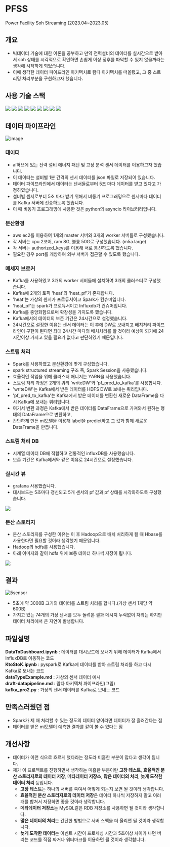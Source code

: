 # PFSS
Power Facility Soh Streaming  (2023.04~2023.05)

## 개요
* 빅데이터 기술에 대한 이론을 공부하고 만약 전력설비의 데이터를 실시간으로 받아서 soh 상태를 시각적으로 확인하면 손쉽게 이상 징후를 파악할 수 있지 않을까라는 생각에 시작하게 되었습니다.
* 이때 생각한 데이터 파이프라인 아키텍처로 람다 아키텍처를 떠올렸고, 그 중 스트리밍 처리부분을 구현하고자 했습니다.

## 사용 기술 스택
<div align="left">
	<img src="https://img.shields.io/badge/python-3776AB?style=flat&logo=python&logoColor=white" />
	<img src="https://img.shields.io/badge/amazonec2-FF9900?style=flat&logo=amazonec2&logoColor=white" />
	<img src="https://img.shields.io/badge/ubuntu-E95420?style=flat&logo=ubuntu&logoColor=white" />
  <img src="https://img.shields.io/badge/jupyter-F37626?style=flat&logo=jupyter&logoColor=white" />
  <img src="https://img.shields.io/badge/apachekafka-231F20?style=flat&logo=apachekafka&logoColor=white" />
  <img src="https://img.shields.io/badge/apachespark-E25A1C?style=flat&logo=apachespark&logoColor=white" />
  <img src="https://img.shields.io/badge/apachehadoop-66CCFF?style=flat&logo=apachehadoop&logoColor=white" />
  <img src="https://img.shields.io/badge/influxdb-22ADF6?style=flat&logo=influxdb&logoColor=white" />
  <img src="https://img.shields.io/badge/grafana-F46800?style=flat&logo=grafana&logoColor=white" />
</div>

## 데이터 파이프라인
![image](https://github.com/mooncw/PFSS/assets/97713997/383b3ae8-9665-46b1-a78b-b6695fe0dbdd)

### 데이터
* ai허브에 있는 전력 설비 에너지 패턴 및 고장 분석 센서 데이터를 이용하고자 했습니다.
* 이 데이터는 설비별 1분 간격의 센서 데이터를 json 파일로 저장되어 있습니다.
* 데이터 파이프라인에서 데이터는 센서들로부터 5초 마다 데이터를 받고 있다고 가정하였습니다.
* 설비별 센서로부터 5초 마다 받기 위해서 비동기 프로그래밍으로 센서마다 데이터를 Kafka 서버에 전송하도록 했습니다.
* 이 때 비동기 프로그래밍에 사용한 것은 python의 asyncio 라이브러리입니다.

### 분산환경
* aws ec2를 이용하여 1개의 master 서버와 3개의 worker 서버들로 구성했습니다.
* 각 서버는 cpu 2코어, ram 8G, 볼륨 50G로 구성했습니다. (m5a.large)
* 각 서버는 authorized_keys를 이용해 서로 통신하도록 했습니다.
* 필요한 경우 port를 개방하여 외부 서버가 접근할 수 있도록 했습니다.

### 메세지 브로커
* Kafka를 사용하였고 3개의 worker 서버들에 설치하여 3개의 클러스터로 구성했습니다.
* Kafka에 2개의 토픽 'heat'와 'heat_pf'가 존재합니다.
* 'heat'는 가상의 센서가 프로듀서이고 Spark가 컨슈머입니다.
* 'heat_pf'는 spark가 프로듀서이고 Influxdb가 컨슈머입니다. 
* Kafka를 중앙화함으로써 확장성을 가지도록 했습니다.
* Kafka에서의 데이터의 보존 기간은 24시간으로 설정했습니다.
* 24시간으로 설정한 이유는 센서 데이터는 이 후에 DW로 보내지고 배치처리 파이프라인이 구현이 된다면 최대 24시간 마다의 배치처리를 할 것이라 예상이 되기에 24시간이상 가지고 있을 필요가 없다고 판단하였기 때문입니다.

### 스트림 처리
* Spark를 사용하였고 분산환경에 맞게 구성했습니다.
* spark structured streaming 구조 즉, Spark Session을 사용했습니다.
* 효율적인 작업을 위해 클러스터 매니저는 YARN을 사용했습니다.
* 스트림 처리 과정은 2개의 쿼리 'writeDW'와 'pf_pred_to_kafka'를 사용합니다.
* 'writeDW'는 Kafka에서 받은 데이터를 HDFS DW로 보내는 쿼리입니다.
* 'pf_pred_to_kafka'는 Kafka에서 받은 데이터를 변환한 새로운 DataFrame을 다시 Kafka에 보내는 쿼리입니다.
* 여기서 변환 과정은 Kafka에서 받은 데이터를 DataFrame으로 가져와서 원하는 형태의 DataFrame으로 변환하고,
* 간단하게 만든 ml모델을 이용해 label을 predict하고 그 값과 함께 새로운 DataFrame을 만듭니다.

### 스트림 처리 DB
* 시계열 데이터 DB에 적합하고 전통적인 influxDB를 사용했습니다.
* 보존 기간은 Kafka에서와 같은 이유로 24시간으로 설정했습니다.

### 실시간 뷰
* grafana 사용했습니다.
* 대시보드는 5초마다 갱신되고 5개 센서의 pf 값과 pf 상태를 시각화하도록 구성했습니다.

<img src="https://github.com/mooncw/PFSS/assets/97713997/0d8d1317-bb10-4200-a485-3553870b9f6e" />

### 분산 스토리지
* 분산 스토리지를 구성한 이유는 이 후 Hadoop으로 배치 처리하게 될 때 Hbase를 사용한다면 필요할 것이라 생각했기 때문입니다.
* Hadoop의 hdfs를 사용했습니다.
* 아래 이미지와 같이 hdfs 위에 보통 데이터 하나씩 저장이 됩니다.

<img src="https://github.com/mooncw/PFSS/assets/97713997/1448a7f2-a145-45fa-a692-3ba4e41470eb" />

## 결과
![5sensor](https://github.com/mooncw/PFSS/assets/97713997/c294e7f9-10a3-4244-a5db-3ce23c5c066e)
<br>
* 5초에 약 3000B 크기의 데이터를 스트림 처리를 합니다.(가상 센서 1개당 약 600B)
* 가지고 있는 74개의 가상 센서를 모두 돌려본 결과 메시지 누락없이 처리는 하지만 데이터 처리에서 큰 지연이 발생합니다.

## 파일설명
**DataToDashboard.ipynb** : 데이터를 대시보드에 보내기 위해 데이터가 Kafka에서 InfluxDB로 이동하는 코드
<br>
**KtoStoK.ipynb** : pyspark로 Kafka에 데이터를 받아 스트림 처리를 하고 다시 Kafka로 보내는 코드
<br>
**dataTypeExample.md** : 가상의 센서 데이터 예시
<br>
**draft-datapipeline.md** : 람다 아키텍처 파이프라인(그림)
<br>
**kafka_pro2.py** : 가상의 센서 데이터를 Kafka로 보내는 코드

## 만족스러웠던 점
* Spark가 제 때 처리할 수 있는 정도의 데이터 양이라면 데이터가 잘 흘러간다는 점
* 데이터를 받은 ml모델이 예측한 결과를 같이 볼 수 있다는 점

## 개선사항
* 데이터가 이런 식으로 흐르게 했다라는 정도라 미흡한 부분이 많다고 생각이 됩니다.
* 제가 이 프로젝트를 진행하면서 생각하는 미흡한 부분이란 **고장 테스트**, **효율적인 분산 스토리지로의 데이터 저장**, **메타데이터 저장소**, **많은 데이터의 처리**, **늦게 도착한 데이터 처리** 등입니다.
	- **고장 테스트**는 하나의 서버를 죽여서 어떻게 되는지 보면 될 것이라 생각합니다.
	- **효율적인 분산 스토리지로의 데이터 저장**은 데이터 하나씩 저장하지 말고 여러개를 합쳐서 저장하면 좋을 것이라 생각합니다.
	- **메타데이터 저장소**는 MySQL같은 RDB 저장소를 사용하면 될 것이라 생각합니다.
	- **많은 데이터의 처리**는 간단한 방법으로 서버 스펙을 더 올리면 될 것이라 생각합니다.
	- **늦게 도착한 데이터**는 이벤트 시간이 프로세싱 시간과 5초이상 차이가 나면 버리는 코드를 직접 짜거나 워터마크를 이용하면 될 것이라 생각합니다.
